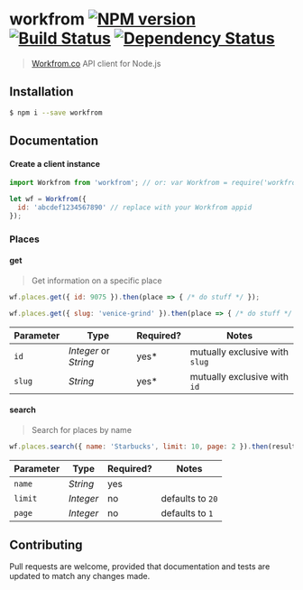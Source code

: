 # workfrom [![NPM version][npm-image]][npm-url] [![Build Status][travis-image]][travis-url] [![Dependency Status][daviddm-image]][daviddm-url]

> [Workfrom.co](https://workfrom.co/) API client for Node.js


## Installation

```sh
$ npm i --save workfrom
```

## Documentation

#### Create a client instance

```js
import Workfrom from 'workfrom'; // or: var Workfrom = require('workfrom')

let wf = Workfrom({
  id: 'abcdef1234567890' // replace with your Workfrom appid
});
```

### Places

#### get

> Get information on a specific place

```js
wf.places.get({ id: 9075 }).then(place => { /* do stuff */ });

wf.places.get({ slug: 'venice-grind' }).then(place => { /* do stuff */ });
```

Parameter | Type | Required? | Notes
--- | --- | --- | ------
`id` | _Integer_ or _String_ | yes* | mutually exclusive with `slug`
`slug` | _String_            | yes* | mutually exclusive with `id`


#### search

> Search for places by name

```js
wf.places.search({ name: 'Starbucks', limit: 10, page: 2 }).then(results => { /* do stuff */ });
```

Parameter | Type | Required? | Notes
--- | --- | --- | ------
`name`  | _String_  | yes |
`limit` | _Integer_ | no  | defaults to `20`
`page`  | _Integer_ | no  | defaults to `1`


## Contributing

Pull requests are welcome, provided that documentation and tests are updated to match any changes made.

[npm-image]: https://badge.fury.io/js/workfrom.svg
[npm-url]: https://npmjs.org/package/workfrom
[travis-image]: https://travis-ci.org/kyleshockey/workfrom.svg?branch=master
[travis-url]: https://travis-ci.org/kyleshockey/workfrom
[daviddm-image]: https://david-dm.org/kyleshockey/workfrom.svg?theme=shields.io
[daviddm-url]: https://david-dm.org/kyleshockey/workfrom
